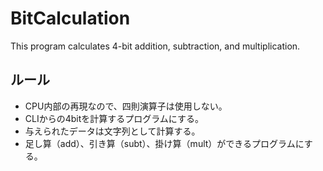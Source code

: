 # BitCalculation
This program calculates 4-bit addition, subtraction, and multiplication.

## ルール
- CPU内部の再現なので、四則演算子は使用しない。
- CLIからの4bitを計算するプログラムにする。
- 与えられたデータは文字列として計算する。
- 足し算（add）、引き算（subt）、掛け算（mult）ができるプログラムにする。

